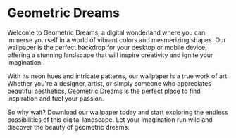 <!--
Write me markdown content of website with wallpaper:

"A digital landscape with geometric shapes and neon colors"

The header of the page should not be copy of the text but rather a real content of the website which is using this wallpaper.
-->

<!--font:Montserrat-->

# Geometric Dreams

Welcome to Geometric Dreams, a digital wonderland where you can immerse yourself in a world of vibrant colors and mesmerizing shapes. Our wallpaper is the perfect backdrop for your desktop or mobile device, offering a stunning landscape that will inspire creativity and ignite your imagination.

With its neon hues and intricate patterns, our wallpaper is a true work of art. Whether you're a designer, artist, or simply someone who appreciates beautiful aesthetics, Geometric Dreams is the perfect place to find inspiration and fuel your passion.

So why wait? Download our wallpaper today and start exploring the endless possibilities of this digital landscape. Let your imagination run wild and discover the beauty of geometric dreams.

